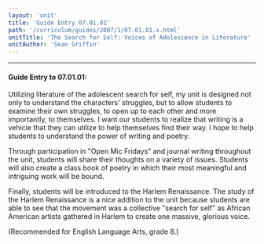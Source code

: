 ```yaml
---
layout: 'unit'
title: 'Guide Entry 07.01.01'
path: '/curriculum/guides/2007/1/07.01.01.x.html'
unitTitle: 'The Search for Self: Voices of Adolescence in Literature'
unitAuthor: 'Sean Griffin'
---
```


<body>
<hr/>
 <h4>
  Guide Entry to 07.01.01:
 </h4>
 <p>
  Utilizing literature of the adolescent search for self, my unit is designed not only to understand the characters' struggles, but to allow students to examine their own struggles, to open up to each other and more importantly, to themselves. I want our students to realize that writing is a vehicle that they can utilize to help themselves find their way. I hope to help students to understand the power of writing and poetry.
 </p>
<p>
  Through participation in "Open Mic Fridays" and journal writing throughout the unit, students will share their thoughts on a variety of issues. Students will also create a class book of poetry in which their most meaningful and intriguing work will be bound.
 </p>
<p>
  Finally, students will be introduced to the Harlem Renaissance. The study of the Harlem Renaissance is a nice addition to the unit because students are able to see that the movement was a collective "search for self" as African American artists gathered in Harlem to create one massive, glorious voice.
 </p>
<p>
  (Recommended for English Language Arts, grade 8.)
 </p>

</body>
